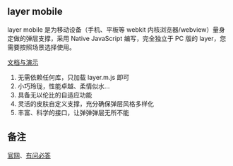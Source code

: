 ﻿## layer mobile

layer mobile 是为移动设备（手机、平板等 webkit 内核浏览器/webview）量身定做的弹层支撑，采用 Native JavaScript 编写，完全独立于 PC 版的 layer，您需要按照场景选择使用。

[文档与演示](http://sentsin.com/layui/layer/)

1. 无需依赖任何库，只加载 layer.m.js 即可
2. 小巧玲珑，性能卓越、柔情似水…
3. 具备无以伦比的自适应功能
4. 灵活的皮肤自定义支撑，充分确保弹层风格多样化
5. 丰富、科学的接口，让弹弹弹层无所不能

## 备注

[官网](http://sentsin.com/layui/layer/)、[有问必答](http://say.sentsin.com/home-48.html)
